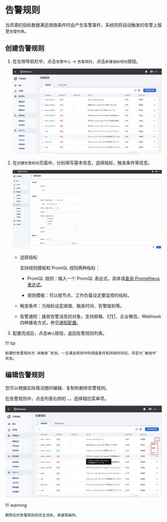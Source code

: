 # 告警规则

当资源的指标数据满足阈值条件时会产生告警事件，系统则将自动触发的告警上报至`告警列表`。

## 创建告警规则

1. 在左侧导航栏中，点击`告警中心` -> `告警规则`，点击`新建指标规则`按钮。

    ![新建指标规则](../../images/rule01.png)

2. 在`创建告警规则`页面中，分别填写基本信息，选择指标，触发条件等信息。

    ![新建指标规则](../../images/rule02.png)

    - 选择指标
  
        支持规则模板和 PromQL 规则两种指标：
    
        - PromQL 规则：输入一个 PromQL 表达式，具体请[查询 Prometheus 表达式](https://prometheus.io/docs/prometheus/latest/querying/basics/)。
      
        - 规则模板：可以按节点、工作负载设定要监控的指标。

    - 触发条件：为指标设定阈值、触发时间、告警级别等。

    - 告警通知：接收告警消息的对象，支持邮箱、钉钉、企业微信、Webhook 四种接收方式，参见[通知配置](message.md)。

3. 配置完成后，点击`确认`按钮，返回告警规则列表。

!!! tip

    新建的告警规则为`未触发`状态。一旦满足规则中的阈值条件和持续时间后，将变为`触发中`状态。

## 编辑告警规则

您可以根据实际情况随时编辑、复制和删除告警规则。

在告警规则中，点击列表右侧的 `…`，选择相应菜单项。

![新建指标规则](../../images/rule03.png)

!!! warning

    删除后的告警规则将完全消失，请谨慎操作。
